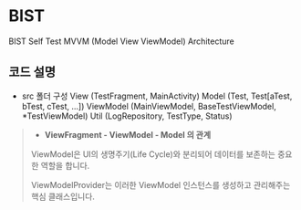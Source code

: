 # BIST 
BIST Self Test
MVVM (Model View ViewModel) Architecture 





## 코드 설명 
- src 폴더 구성
View (TestFragment, MainActivity)
Model (Test, Test[aTest, bTest, cTest, ...])
ViewModel (MainViewModel, BaseTestViewModel, *TestViewModel)
Util (LogRepository, TestType, Status)

> - **ViewFragment - ViewModel -  Model 의 관계**
> 
> ViewModel은 UI의 생명주기(Life Cycle)와 분리되어 데이터를 보존하는 중요한 역할을 합니다.
> 
> ViewModelProvider는 이러한 ViewModel 인스턴스를 생성하고 관리해주는 핵심 클래스입니다.




